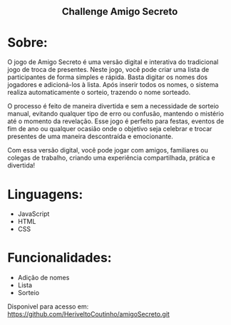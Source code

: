 <h2 align="center"> Challenge Amigo Secreto </h2>

# Sobre:

O jogo de Amigo Secreto é uma versão digital e interativa do tradicional jogo de troca de presentes. Neste jogo, você pode criar uma lista de participantes de forma simples e rápida. Basta digitar os nomes dos jogadores e adicioná-los à lista. Após inserir todos os nomes, o sistema realiza automaticamente o sorteio, trazendo o nome sorteado.

O processo é feito de maneira divertida e sem a necessidade de sorteio manual, evitando qualquer tipo de erro ou confusão, mantendo o mistério até o momento da revelação. Esse jogo é perfeito para festas, eventos de fim de ano ou qualquer ocasião onde o objetivo seja celebrar e trocar presentes de uma maneira descontraída e emocionante.

Com essa versão digital, você pode jogar com amigos, familiares ou colegas de trabalho, criando uma experiência compartilhada, prática e divertida!
 
# Linguagens:

- JavaScript
- HTML
- CSS

# Funcionalidades:

- Adição de nomes
- Lista
- Sorteio

Disponivel para acesso em: https://github.com/HeriveltoCoutinho/amigoSecreto.git


